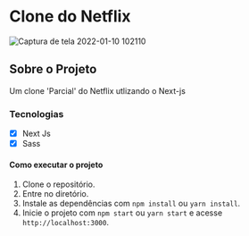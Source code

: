 # Clone do Netflix

![Captura de tela 2022-01-10 102110](https://user-images.githubusercontent.com/62665590/148774341-cadf3a70-ef63-406d-99d6-66cd01a498db.png)

## Sobre o Projeto

Um clone 'Parcial' do Netflix utlizando o Next-js 

### Tecnologias

- [x] Next Js
- [x] Sass

#### Como executar o projeto

1. Clone o repositório.
2. Entre no diretório.
3. Instale as dependências com `npm install` ou `yarn install`.
4. Inicie o projeto com `npm start` ou `yarn start` e acesse `http://localhost:3000`.

